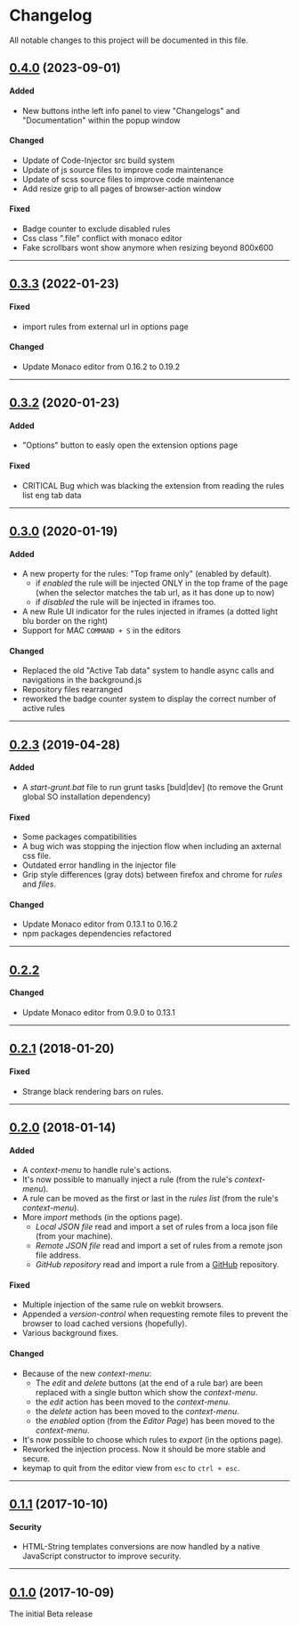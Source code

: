 [//]: # "Types: Added | Changed | Deprecated | Removed | Fixed | Security"
[//]: # "Source: http://keepachangelog.com/en/1.0.0/"

# Changelog
All notable changes to this project will be documented in this file.


## [0.4.0] (2023-09-01)

#### Added
- New buttons inthe left info panel to view "Changelogs" and "Documentation" within the popup window

#### Changed
- Update of Code-Injector src build system
- Update of js source files to improve code maintenance
- Update of scss source files to improve code maintenance
- Add resize grip to all pages of browser-action window

#### Fixed
- Badge counter to exclude disabled rules
- Css class ".file" conflict with monaco editor
- Fake scrollbars wont show anymore when resizing beyond 800x600


---
## [0.3.3] (2022-01-23)

#### Fixed
- import rules from external url in options page
   
#### Changed
- Update Monaco editor from 0.16.2 to 0.19.2


---
## [0.3.2] (2020-01-23)
   
#### Added
- "Options" button to easly open the extension options page

#### Fixed
- CRITICAL Bug which was blacking the extension from reading the rules list eng tab data


---
## [0.3.0] (2020-01-19)

#### Added
- A new property for the rules: "Top frame only" (enabled by default). 
  - if *enabled* the rule will be injected ONLY in the top frame of the page (when the selector matches the tab url, as it has done up to now)
  - if *disabled* the rule will be injected in iframes too.
- A new Rule UI indicator for the rules injected in iframes (a dotted light blu border on the right)
- Support for MAC `COMMAND + S` in the editors

#### Changed
- Replaced the old "Active Tab data" system to handle async calls and navigations in the background.js
- Repository files rearranged
- reworked the badge counter system to display the correct number of active rules 


---
## [0.2.3] (2019-04-28)

#### Added
- A *start-grunt.bat* file to run grunt tasks [buld|dev] (to remove the Grunt global SO installation dependency)

#### Fixed
- Some packages compatibilities
- A bug wich was stopping the injection flow when including an axternal css file.
- Outdated error handling in the injector file
- Grip style differences (gray dots) between firefox and chrome for *rules* and *files*.

#### Changed
- Update Monaco editor from 0.13.1 to 0.16.2
- npm packages dependencies refactored


---
## [0.2.2]

#### Changed
- Update Monaco editor from 0.9.0 to 0.13.1


---
## [0.2.1] (2018-01-20)

#### Fixed
- Strange black rendering bars on rules.


---
## [0.2.0] (2018-01-14)

#### Added
- A *context-menu* to handle rule's actions.
- It's now possible to manually inject a rule (from the rule's *context-menu*).
- A rule can be moved as the first or last in the *rules list* (from the rule's *context-menu*).
- More *import* methods (in the options page).
  - *Local JSON file* read and import a set of rules from a loca json file (from your machine).
  - *Remote JSON file* read and import a set of rules from a remote json file address.
  - *GitHub repository* read and import a rule from a [GitHub](https://github.com/) repository.

#### Fixed
- Multiple injection of the same rule on webkit browsers.
- Appended a *version-control* when requesting remote files to prevent the browser to load cached versions (hopefully).
- Various background fixes.

#### Changed
- Because of the new *context-menu*:
  - The *edit* and *delete* buttons (at the end of a rule bar) are been replaced with a single button which show the *context-menu*.
  - the *edit* action has been moved to the *context-menu*.
  - the *delete* action has been moved to the *context-menu*.
  - the *enabled* option (from the *Editor Page*) has been moved to the *context-menu*.
- It's now possible to choose which rules to *export* (in the options page). 
- Reworked the injection process. Now it should be more stable and secure.
- keymap to quit from the editor view from `esc` to `ctrl + esc`.


---
## [0.1.1] (2017-10-10)

#### Security
- HTML-String templates conversions are now handled by a native JavaScript constructor to improve security.


---
## [0.1.0] (2017-10-09)
The initial Beta release



[0.4.0]: https://github.com/Lor-Saba/Code-Injector/releases/tag/v0.4.0
[0.3.3]: https://github.com/Lor-Saba/Code-Injector/releases/tag/v0.3.3
[0.3.2]: https://github.com/Lor-Saba/Code-Injector/releases/tag/v0.3.2
[0.3.0]: https://github.com/Lor-Saba/Code-Injector/releases/tag/v0.3.0
[0.2.3]: https://github.com/Lor-Saba/Code-Injector/releases/tag/v0.2.3
[0.2.2]: https://github.com/Lor-Saba/Code-Injector/releases/tag/v0.2.2
[0.2.1]: https://github.com/Lor-Saba/Code-Injector/releases/tag/v0.2.1
[0.2.0]: https://github.com/Lor-Saba/Code-Injector/releases/tag/v0.2.0
[0.1.1]: https://github.com/Lor-Saba/Code-Injector/releases/tag/v0.1.1
[0.1.0]: https://github.com/Lor-Saba/Code-Injector/releases/tag/v0.1.0